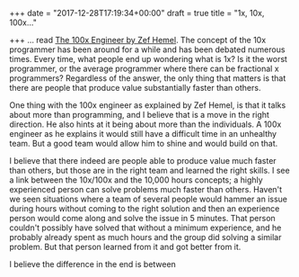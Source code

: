 +++
date = "2017-12-28T17:19:34+00:00"
draft = true
title = "1x, 10x, 100x..."

+++
... read [The 100x Engineer by Zef Hemel](https://zef.me/the-100x-engineer-6d50a690a866). The concept of the 10x programmer has been around for a while and has been debated numerous times. Every time, what people end up wondering what is 1x? Is it the worst programmer, or the average programmer where there can be fractional x programmers? Regardless of the answer, the only thing that matters is that there are people that produce value substantially faster than others.

One thing with the 100x engineer as explained by Zef Hemel, is that it talks about more than programming, and I believe that is a move in the right direction. He also hints at it being about more than the individuals. A 100x engineer as he explains it would still have a difficult time in an unhealthy team. But a good team would allow him to shine and would build on that.

I believe that there indeed are people able to produce value much faster than others, but those are in the right team and learned the right skills. I see a link between the 10x/100x and the 10,000 hours concepts; a highly experienced person can solve problems much faster than others. Haven't we seen situations where a team of several people would hammer an issue during hours without coming to the right solution and then an experience person would come along and solve the issue in 5 minutes. That person couldn't possibly have solved that without a minimum experience, and he probably already spent as much hours and the group did solving a similar problem. But that person learned from it and got better from it.

I believe the difference in the end is between